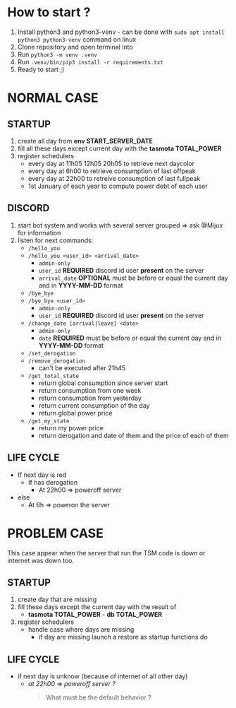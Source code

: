 # How to start ?

1. Install python3 and python3-venv - can be done with `sudo apt install python3 python3-venv` command on linux
2. Clone repository and open terminal into
3. Run `python3 -m venv .venv`
4. Run `.venv/bin/pip3 install -r requirements.txt`
5. Ready to start ;) 


# NORMAL CASE

## STARTUP

1. create all day from **env START_SERVER_DATE**
2. fill all these days except current day with the **tasmota TOTAL_POWER**
3. register schedulers
    - every day at 11h05 12h05 20h05 to retrieve next daycolor
    - every day at 6h00 to retrieve consumption of last offpeak
    - every day at 22h00 to retreive consumption of last fullpeak
    - 1st January of each year to compute power debt of each user

## DISCORD

1. start bot system and works with several server grouped
    => ask @Mijux for information
2. listen for next commands:
    - `/hello_you`
    - `/hello_you <user_id> <arrival_date>`
        - `admin-only`
        - `user_id` **REQUIRED** discord id user **present** on the server
        - `arrival_date` **OPTIONAL** must be before or equal the current day and in **YYYY-MM-DD** format
    - `/bye_bye`
    - `/bye_bye <user_id>`
        - `admin-only`
        - `user_id` **REQUIRED** discord id user **present** on the server
    - `/change_date [arrival|leave] <date>`
        - `admin-only`
        - `date` **REQUIRED** must be before or equal the current day and in **YYYY-MM-DD** format
    - `/set_derogation`
    - `/remove_derogation`
        - can't be executed after 21h45
    - `/get_total_state`
        - return global consumption since server start
        - return consumption from one week
        - return consumption from yesterday
        - return current consumption of the day
        - return global power price 
    - `/get_my_state`
        - return my power price
        - return derogation and date of them and the price of each of them

## LIFE CYCLE

- If next day is red
    - If has derogation
        - At 22h00 => poweroff server
- else
    - At 6h => poweron the server


# PROBLEM CASE

This case appear when the server that run the TSM code is down or internet was down too.

## STARTUP

1. create day that are missing
2. fill these days except the current day with the result of
    - **tasmota TOTAL_POWER** - **db TOTAL_POWER**
3. register schedulers
    - handle case where days are missing
        - if day are missing launch a restore as startup functions do 

## LIFE CYCLE

-   if next day is unknow (because of internet of all other day)
    -   *at 22h00 => poweroff server ?*
        > What must be the default behavior ? 
